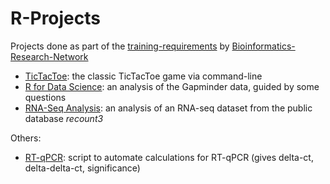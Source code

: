 # R-Projects

Projects done as part of the [training-requirements](https://github.com/nursyahr/training-requirements.git) by [Bioinformatics-Research-Network](https://github.com/Bioinformatics-Research-Network)
- [TicTacToe](/TicTacToe): the classic TicTacToe game via command-line
- [R for Data Science](/R4DS): an analysis of the Gapminder data, guided by some questions
- [RNA-Seq Analysis](/RNA-Seq%20Analysis): an analysis of an RNA-seq dataset from the public database *recount3*

Others:
- [RT-qPCR](/RT-qPCR-FYP): script to automate calculations for RT-qPCR (gives delta-ct, delta-delta-ct, significance)
